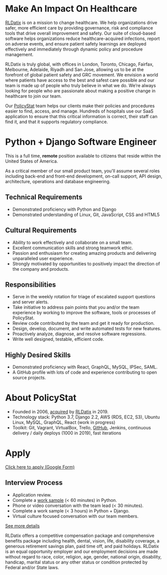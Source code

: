 # Make An Impact On Healthcare

[RLDatix](https://www.rldatix.com) is on a mission to change healthcare.
We help organizations drive safer, more efficient care by providing
governance, risk and compliance tools that drive overall improvement and
safety.
Our suite of cloud-based software helps organizations reduce healthcare-acquired
infections, report on adverse events, and ensure patient safety
learnings are deployed effectively and immediately through dynamic
policy and procedure management. 

RLDatix is truly global, with offices in London, Toronto, Chicago,
Fairfax, Melbourne, Adelaide, Riyadh and San Jose, allowing us to be at
the forefront of global patient safety and GRC movement.
We envision a world where patients have access to the best and safest
care possible and our team is made up of people who truly believe in
what we do.
We’re always looking for people who are passionate about making a
positive change in healthcare to join our team.

Our [PolicyStat](https://rldatix.com/en-us/products/policy-management) team helps our clients make their policies and procedures easier to find, access, and manage. Hundreds of hospitals use our SaaS application to ensure that this critical information is correct, their staff can find it, and that it supports regulatory compliance. 

# Python + Django Software Engineer

This is a full time, **remote** position available to citizens that reside within the United States of America.

As a critical member of our small product team, you'll assume several roles including back-end and front-end development, on-call support, API design, architecture, operations and database engineering.

## Technical Requirements

- Demonstrated proficiency with Python and Django
- Demonstrated understanding of Linux, Git, JavaScript, CSS and HTML5

## Cultural Requirements

- Ability to work effectively and collaborate on a small team.
- Excellent communication skills and strong teamwork ethic.
- Passion and enthusiasm for creating amazing products and delivering unparalleled user experience.
- Strongly motivated by opportunities to positively impact the direction of the company and products.

## Responsibilities

- Serve in the weekly rotation for triage of escalated support questions and server alerts.
- Take initiative to address pain points that you and/or the team experience by working to improve the software, tools or processes of PolicyStat.
- Review code contributed by the team and get it ready for production.
- Design, develop, document, and write automated tests for new features.
- Proactively analyze, diagnose, and resolve software regressions.
- Write well designed, testable, efficient code.

## Highly Desired Skills

- Demonstrated proficiency with React, GraphQL, MySQL, IPSec, SAML.
- A GitHub profile with lots of code and experience contributing to open source projects.

# About PolicyStat

- Founded in 2006, [acquired](https://www.prnewswire.com/news-releases/rldatix-to-acquire-icontracts-300848612.html) by [RLDatix](https://www.rldatix.com) in 2019.
- Technology stack: Python 3.7, Django 2.2, AWS (RDS, EC2, S3), Ubuntu Linux, MySQL, GraphQL, React (work in progress)
- Toolkit: Git, Vagrant, VirtualBox, Trello, [GitHub](https://github.com/PolicyStat), Jenkins, continuous delivery / daily deploys (1000 in 2019), fast iterations

# Apply

[Click here to apply (Google Form)](https://bit.ly/327K4ma)

## Interview Process

- Application review.
- Complete a [work sample](https://medium.com/policystat-product-development/why-all-jobs-interviews-should-include-doing-real-work-34b54d393939) (< 60 minutes) in Python.
- Phone or video conversation with the team lead (< 30 minutes).
- Complete a work sample (< 3 hours) in Python + Django.
- Virtual culture focused conversation with our team members.

[See more details](../interview_process.md)

RLDatix offers a competitive compensation package and comprehensive benefits package including health, dental, vision, life, disability coverage, a generous retirement savings plan, paid time off, and paid holidays. RLDatix is an equal opportunity employer and our employment decisions are made without regard to race, color, religion, age, gender, national origin, disability, handicap, marital status or any other status or condition protected by Federal and/or State laws. 
